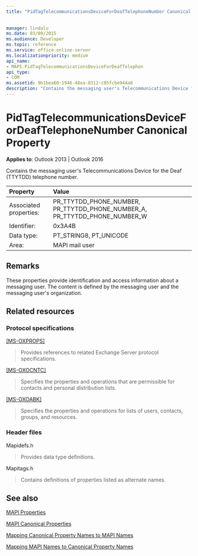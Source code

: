 ```yaml
---
title: "PidTagTelecommunicationsDeviceForDeafTelephoneNumber Canonical Property"
 
 
manager: lindalu
ms.date: 03/09/2015
ms.audience: Developer
ms.topic: reference
ms.service: office-online-server
ms.localizationpriority: medium
api_name:
- MAPI.PidTagTelecommunicationsDeviceForDeafTelephon
api_type:
- COM
ms.assetid: 9b1bea60-1946-48ea-8312-c85fcbe944a8
description: "Contains the messaging user's Telecommunications Device for the Deaf (TTYTDD) telephone number. The content is defined by the messaging user and the messaging user's organization."
---
```


# PidTagTelecommunicationsDeviceForDeafTelephoneNumber Canonical Property

  
  
**Applies to**: Outlook 2013 | Outlook 2016 
  
Contains the messaging user's Telecommunications Device for the Deaf (TTYTDD) telephone number.
  
|Property |Value |
|:-----|:-----|
|Associated properties:  <br/> |PR_TTYTDD_PHONE_NUMBER, PR_TTYTDD_PHONE_NUMBER_A, PR_TTYTDD_PHONE_NUMBER_W  <br/> |
|Identifier:  <br/> |0x3A4B  <br/> |
|Data type:  <br/> |PT_STRING8, PT_UNICODE  <br/> |
|Area:  <br/> |MAPI mail user  <br/> |
   
## Remarks

These properties provide identification and access information about a messaging user. The content is defined by the messaging user and the messaging user's organization.
  
## Related resources

### Protocol specifications

[[MS-OXPROPS]](https://msdn.microsoft.com/library/f6ab1613-aefe-447d-a49c-18217230b148%28Office.15%29.aspx)
  
> Provides references to related Exchange Server protocol specifications.
    
[[MS-OXOCNTC]](https://msdn.microsoft.com/library/9b636532-9150-4836-9635-9c9b756c9ccf%28Office.15%29.aspx)
  
> Specifies the properties and operations that are permissible for contacts and personal distribution lists.
    
[[MS-OXOABK]](https://msdn.microsoft.com/library/f4cf9b4c-9232-4506-9e71-2270de217614%28Office.15%29.aspx)
  
> Specifies the properties and operations for lists of users, contacts, groups, and resources.
    
### Header files

Mapidefs.h
  
> Provides data type definitions.
    
Mapitags.h
  
> Contains definitions of properties listed as alternate names.
    
## See also



[MAPI Properties](mapi-properties.md)
  
[MAPI Canonical Properties](mapi-canonical-properties.md)
  
[Mapping Canonical Property Names to MAPI Names](mapping-canonical-property-names-to-mapi-names.md)
  
[Mapping MAPI Names to Canonical Property Names](mapping-mapi-names-to-canonical-property-names.md)


